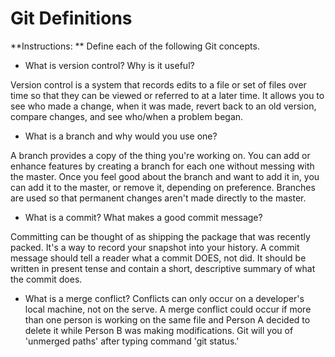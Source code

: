 # Git Definitions

**Instructions: ** Define each of the following Git concepts.

* What is version control?  Why is it useful?

Version control is a system that records edits to a file or set of files over time so that they can be viewed or referred to at a later time. It allows you to see who made a change, when it was made, revert back to an old version, compare changes, and see who/when a problem began. 

* What is a branch and why would you use one?

A branch provides a copy of the thing you're working on. You can add or enhance features by creating a branch for each one without messing with the master. Once you feel good about the branch and want to add it in, you can add it to the master, or remove it, depending on preference. Branches are used so that permanent changes aren't made directly to the master. 

* What is a commit? What makes a good commit message?

Committing can be thought of as shipping the package that was recently packed. It's a way to record your snapshot into your history. A commit message should tell a reader what a commit DOES, not did. It should be written in present tense and contain a short, descriptive summary of what the commit does. 

* What is a merge conflict?
Conflicts can only occur on a developer's local machine, not on the serve. A merge conflict could occur if more than one person is working on the same file and Person A decided to delete it while Person B was making modifications. Git will you of 'unmerged paths' after typing command 'git status.'